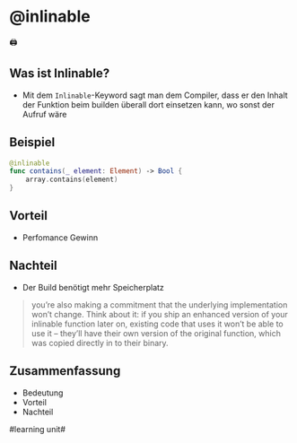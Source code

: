 # @inlinable
🖨️

## Was ist Inlinable?
- Mit dem `Inlinable`-Keyword sagt man dem Compiler, dass er den Inhalt der Funktion beim builden überall dort einsetzen kann, wo sonst der Aufruf wäre

## Beispiel

```swift
@inlinable
func contains(_ element: Element) -> Bool {
    array.contains(element)
}
```

## Vorteil
- Perfomance Gewinn

## Nachteil
- Der Build benötigt mehr Speicherplatz

> you’re also making a commitment that the underlying implementation won’t change. Think about it: if you ship an enhanced version of your inlinable function later on, existing code that uses it won’t be able to use it – they’ll have their own version of the original function, which was copied directly in to their binary.

## Zusammenfassung
- Bedeutung
- Vorteil
- Nachteil


#learning unit#